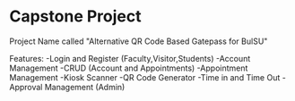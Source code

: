 # Capstone Project

Project Name called "Alternative QR Code Based Gatepass for BulSU"

Features:
-Login and Register (Faculty,Visitor,Students)
-Account Management
-CRUD (Account and Appointments)
-Appointment Management
-Kiosk Scanner
-QR Code Generator
-Time in and Time Out
-Approval Management (Admin)
